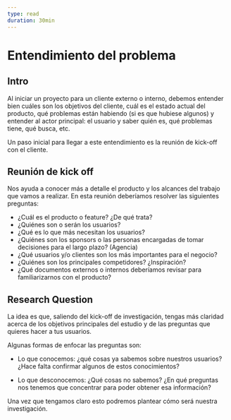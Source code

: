 ```yaml
---
type: read
duration: 30min
---
```


# Entendimiento del problema

## Intro

Al iniciar un proyecto para un cliente externo o interno, debemos entender bien
cuáles son los objetivos del cliente, cuál es el estado actual del producto,
qué problemas están habiendo (si es que hubiese algunos) y entender al actor
principal: el usuario y saber quién es, qué problemas tiene, qué busca, etc.

Un paso inicial para llegar a este entendimiento es la reunión de kick-off con
el cliente.

## Reunión de kick off

Nos ayuda a conocer más a detalle el producto y los alcances del trabajo que
vamos a realizar. En esta reunión deberíamos resolver las siguientes preguntas:

- ¿Cuál es el producto o feature? ¿De qué trata?
- ¿Quiénes son o serán los usuarios?
- ¿Qué es lo que más necesitan los usuarios?
- ¿Quiénes son los sponsors o las personas encargadas de tomar decisiones para
  el largo plazo? (Agencia)
- ¿Qué usuarios y/o clientes son los más importantes para el negocio?
- ¿Quiénes son los principales competidores? ¿Inspiración?
- ¿Qué documentos externos o internos deberíamos revisar para familiarizarnos
  con el producto?

## Research Question

La idea es que, saliendo del kick-off de investigación, tengas más claridad
acerca de los objetivos principales del estudio y de las preguntas que quieres
hacer a tus usuarios.

Algunas formas de enfocar las preguntas son:

- Lo que conocemos: ¿qué cosas ya sabemos sobre nuestros usuarios? ¿Hace falta
  confirmar algunos de estos conocimientos?

- Lo que desconocemos: ¿Qué cosas no sabemos? ¿En qué preguntas nos tenemos que
  concentrar para poder obtener esa información?

Una vez que tengamos claro esto podremos plantear cómo será nuestra
investigación.
